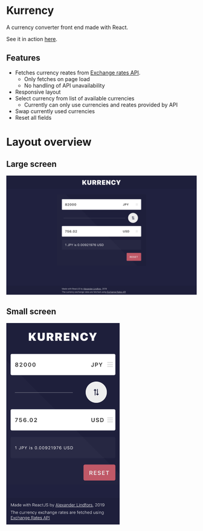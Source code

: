 # Kurrency
A currency converter front end made with React.

See it in action [here](https://alindfor.github.io/Kurrency).

## Features
* Fetches currency reates from [Exchange rates API](https://exchangeratesapi.io/).
  * Only fetches on page load
  * No handling of API unavailability
* Responsive layout
* Select currency from list of available currencies
  * Currently can only use currencies and reates provided by API
* Swap currently used currencies
* Reset all fields

# Layout overview
## Large screen
<img src="assets/kurrency_lg.png" width="800">

## Small screen

<img src="assets/kurrency_sm.png" width="300">